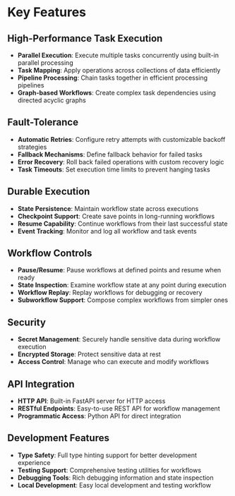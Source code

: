 # Key Features

## High-Performance Task Execution
- **Parallel Execution**: Execute multiple tasks concurrently using built-in parallel processing
- **Task Mapping**: Apply operations across collections of data efficiently
- **Pipeline Processing**: Chain tasks together in efficient processing pipelines
- **Graph-based Workflows**: Create complex task dependencies using directed acyclic graphs

## Fault-Tolerance
- **Automatic Retries**: Configure retry attempts with customizable backoff strategies
- **Fallback Mechanisms**: Define fallback behavior for failed tasks
- **Error Recovery**: Roll back failed operations with custom recovery logic
- **Task Timeouts**: Set execution time limits to prevent hanging tasks

## Durable Execution
- **State Persistence**: Maintain workflow state across executions
- **Checkpoint Support**: Create save points in long-running workflows
- **Resume Capability**: Continue workflows from their last successful state
- **Event Tracking**: Monitor and log all workflow and task events

## Workflow Controls
- **Pause/Resume**: Pause workflows at defined points and resume when ready
- **State Inspection**: Examine workflow state at any point during execution
- **Workflow Replay**: Replay workflows for debugging or recovery
- **Subworkflow Support**: Compose complex workflows from simpler ones

## Security
- **Secret Management**: Securely handle sensitive data during workflow execution
- **Encrypted Storage**: Protect sensitive data at rest
- **Access Control**: Manage who can execute and modify workflows

## API Integration
- **HTTP API**: Built-in FastAPI server for HTTP access
- **RESTful Endpoints**: Easy-to-use REST API for workflow management
- **Programmatic Access**: Python API for direct integration

## Development Features
- **Type Safety**: Full type hinting support for better development experience
- **Testing Support**: Comprehensive testing utilities for workflows
- **Debugging Tools**: Rich debugging information and state inspection
- **Local Development**: Easy local development and testing workflow
